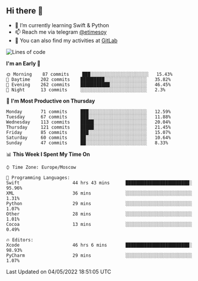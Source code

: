 ## Hi there 👋
- 🌱 I’m currently learning Swift & Python
- 📫 Reach me via telegram [@etimesoy](https://t.me/etimesoy/)
- 🦊 You can also find my activities at [GitLab](https://gitlab.com/etimesoy)

<!--START_SECTION:waka-->
![Lines of code](https://img.shields.io/badge/From%20Hello%20World%20I%27ve%20Written-189%20Thousand%20lines%20of%20code-blue)

**I'm an Early 🐤** 

```text
🌞 Morning    87 commits     ███░░░░░░░░░░░░░░░░░░░░░░   15.43% 
🌆 Daytime    202 commits    █████████░░░░░░░░░░░░░░░░   35.82% 
🌃 Evening    262 commits    ███████████░░░░░░░░░░░░░░   46.45% 
🌙 Night      13 commits     ░░░░░░░░░░░░░░░░░░░░░░░░░   2.3%

```
📅 **I'm Most Productive on Thursday** 

```text
Monday       71 commits     ███░░░░░░░░░░░░░░░░░░░░░░   12.59% 
Tuesday      67 commits     ███░░░░░░░░░░░░░░░░░░░░░░   11.88% 
Wednesday    113 commits    █████░░░░░░░░░░░░░░░░░░░░   20.04% 
Thursday     121 commits    █████░░░░░░░░░░░░░░░░░░░░   21.45% 
Friday       85 commits     ███░░░░░░░░░░░░░░░░░░░░░░   15.07% 
Saturday     60 commits     ██░░░░░░░░░░░░░░░░░░░░░░░   10.64% 
Sunday       47 commits     ██░░░░░░░░░░░░░░░░░░░░░░░   8.33%

```


📊 **This Week I Spent My Time On** 

```text
⌚︎ Time Zone: Europe/Moscow

💬 Programming Languages: 
Swift                    44 hrs 43 mins      ████████████████████████░   95.96% 
XML                      36 mins             ░░░░░░░░░░░░░░░░░░░░░░░░░   1.31% 
Python                   29 mins             ░░░░░░░░░░░░░░░░░░░░░░░░░   1.07% 
Other                    28 mins             ░░░░░░░░░░░░░░░░░░░░░░░░░   1.01% 
Cocoa                    13 mins             ░░░░░░░░░░░░░░░░░░░░░░░░░   0.49%

🔥 Editors: 
Xcode                    46 hrs 6 mins       ████████████████████████░   98.93% 
PyCharm                  29 mins             ░░░░░░░░░░░░░░░░░░░░░░░░░   1.07%

```


 Last Updated on 04/05/2022 18:51:05 UTC
<!--END_SECTION:waka-->

